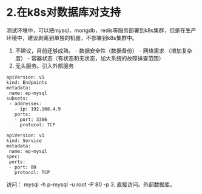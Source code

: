 # 2.在k8s对数据库对支持
   测试环境中，可以把mysql，mongdb，redis等服务部署到k8s集群，但是在生产环境中，建议剥离到单独的机器，不部署到k8s集群中。
   1. 不建议，目前还够成熟。
     - 数据安全性（数据备份）
     - 网络需求 （增加复杂度）
     - 容器状态（有状态和无状态，加大系统的故障排查范围）
   2. 无头服务。引入外部服务
   ```shell
  apiVersion: v1
  kind: Endpoints
  metadata:
    name: ep-mysql
  subsets:
    - addresses:
      - ip: 192.168.4.9
      ports:
      - port: 3306
        protocol: TCP
   ```
   ```shell
  apiVersion: v1
  kind: Service
  metadata:
    name: ep-mysql
  spec:
    ports:
    - port: 80
      protocol: TCP
 ```
   访问： mysql -h p-mysql -u root -P 80 -p
   3. 直接访问。外部数据库。
